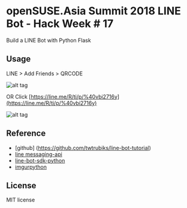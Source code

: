 # openSUSE.Asia Summit 2018 LINE Bot - Hack Week # 17

Build a LINE Bot with Python Flask

## Usage

LINE > Add Friends > QRCODE

![alt tag](http://i.imgur.com/Kkpzt4p.jpg)

OR Click [https://line.me/R/ti/p/%40vbi2716y](https://line.me/R/ti/p/%40vbi2716y)

![alt tag](http://i.imgur.com/oAgR5nr.jpg)

## Reference

* [github] (https://github.com/twtrubiks/line-bot-tutorial)
* [line messaging-api](https://devdocs.line.me/en/#messaging-api)
* [line-bot-sdk-python](https://github.com/line/line-bot-sdk-python)
* [imgurpython](https://github.com/Imgur/imgurpython)

## License

MIT license
